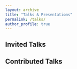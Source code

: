 ```yaml
---
layout: archive
title: "Talks & Presentations"
permalink: /talks/
author_profile: true
---
```

## Invited Talks

## Contributed Talks
